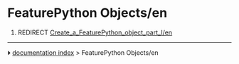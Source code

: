 # FeaturePython Objects/en
1.  REDIRECT [Create_a\_FeaturePython_object_part_I/en](Create_a_FeaturePython_object_part_I/en.md)



---
⏵ [documentation index](../README.md) > FeaturePython Objects/en
